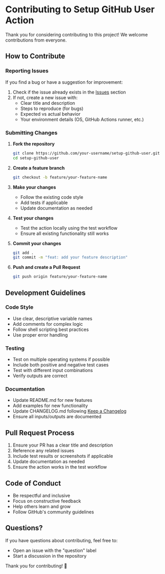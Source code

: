 # Contributing to Setup GitHub User Action

Thank you for considering contributing to this project! We welcome contributions from everyone.

## How to Contribute

### Reporting Issues

If you find a bug or have a suggestion for improvement:

1. Check if the issue already exists in the [Issues](../../issues) section
2. If not, create a new issue with:
   - Clear title and description
   - Steps to reproduce (for bugs)
   - Expected vs actual behavior
   - Your environment details (OS, GitHub Actions runner, etc.)

### Submitting Changes

1. **Fork the repository**
   ```bash
   git clone https://github.com/your-username/setup-github-user.git
   cd setup-github-user
   ```

2. **Create a feature branch**
   ```bash
   git checkout -b feature/your-feature-name
   ```

3. **Make your changes**
   - Follow the existing code style
   - Add tests if applicable
   - Update documentation as needed

4. **Test your changes**
   - Test the action locally using the test workflow
   - Ensure all existing functionality still works

5. **Commit your changes**
   ```bash
   git add .
   git commit -m "feat: add your feature description"
   ```

6. **Push and create a Pull Request**
   ```bash
   git push origin feature/your-feature-name
   ```

## Development Guidelines

### Code Style

- Use clear, descriptive variable names
- Add comments for complex logic
- Follow shell scripting best practices
- Use proper error handling

### Testing

- Test on multiple operating systems if possible
- Include both positive and negative test cases
- Test with different input combinations
- Verify outputs are correct

### Documentation

- Update README.md for new features
- Add examples for new functionality
- Update CHANGELOG.md following [Keep a Changelog](https://keepachangelog.com/)
- Ensure all inputs/outputs are documented

## Pull Request Process

1. Ensure your PR has a clear title and description
2. Reference any related issues
3. Include test results or screenshots if applicable
4. Update documentation as needed
5. Ensure the action works in the test workflow

## Code of Conduct

- Be respectful and inclusive
- Focus on constructive feedback
- Help others learn and grow
- Follow GitHub's community guidelines

## Questions?

If you have questions about contributing, feel free to:
- Open an issue with the "question" label
- Start a discussion in the repository

Thank you for contributing! 🎉